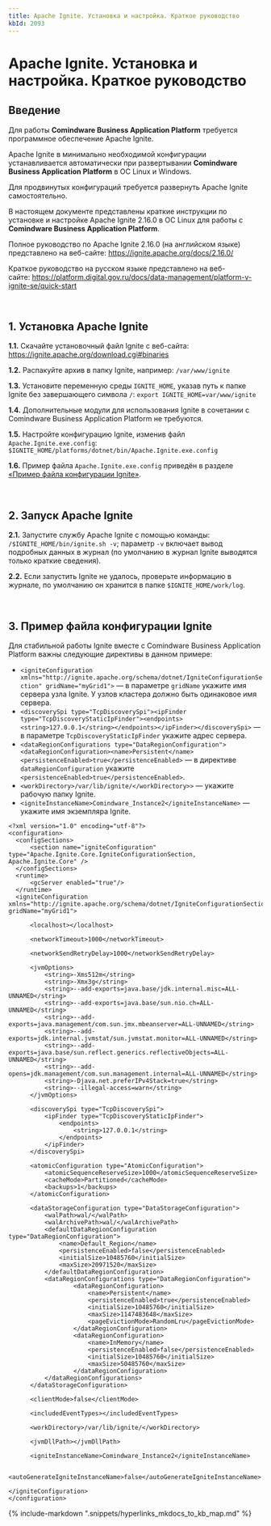 ```yaml
---
title: Apache Ignite. Установка и настройка. Краткое руководство
kbId: 2093
---
```


# Apache Ignite. Установка и настройка. Краткое руководство

## Введение

Для работы **Comindware Business Application Platform** требуется программное обеспечение Apache Ignite.

Apache Ignite в минимально необходимой конфигурации устанавливается автоматически при развертывании **Comindware Business Application Platform** в ОС Linux и Windows.

Для продвинутых конфигураций требуется развернуть Apache Ignite самостоятельно.

В настоящем документе представлены краткие инструкции по установке и настройке Apache Ignite 2.16.0 в ОС Linux для работы с **Comindware Business Application Platform**.

Полное руководство по Apache Ignite 2.16.0 (на английском языке) представлено на веб-сайте: <https://ignite.apache.org/docs/2.16.0/>

Краткое руководство на русском языке представлено на веб-сайте: <https://platform.digital.gov.ru/docs/data-management/platform-v-ignite-se/quick-start>

 

## 1. Установка Apache Ignite

**1.1.** Скачайте установочный файл Ignite с веб-сайта: <https://ignite.apache.org/download.cgi#binaries>

**1.2.** Распакуйте архив в папку Ignite, например: `/var/www/ignite`

**1.3.** Установите переменную среды `IGNITE_HOME`, указав путь к папке Ignite без завершающего символа `/`: `export IGNITE_HOME=var/www/ignite`

**1.4.** Дополнительные модули для использования Ignite в сочетании с Comindware Business Application Platform не требуются.

**1.5.** Настройте конфигурацию Ignite, изменив файл `Apache.Ignite.exe.config`: `$IGNITE_HOME/platforms/dotnet/bin/Apache.Ignite.exe.config`

**1.6.** Пример файла `Apache.Ignite.exe.config` приведён в разделе [«Пример файла конфигурации Ignite»](#mcetoc_1g773nmjt5).

 

## 2. Запуск Apache Ignite

**2.1.** Запустите службу Apache Ignite с помощью команды: `/$IGNITE_HOME/bin/ignite.sh -v`; параметр `-v` включает вывод подробных данных в журнал (по умолчанию в журнал Ignite выводятся только краткие сведения).

**2.2.** Если запустить Ignite не удалось, проверьте информацию в журнале, по умолчанию он хранится в папке `$IGNITE_HOME/work/log`.

 

## 3. Пример файла конфигурации Ignite

Для стабильной работы Ignite вместе с Comindware Business Application Platform важны следующие директивы в данном примере:

- `<igniteConfiguration xmlns="http://ignite.apache.org/schema/dotnet/IgniteConfigurationSection" gridName="myGrid1">` — в параметре `gridName` укажите имя сервера узла Ignite. У узлов кластера должно быть одинаковое имя сервера.
- `<discoverySpi type="TcpDiscoverySpi"><ipFinder type="TcpDiscoveryStaticIpFinder"><endpoints> <string>127.0.0.1</string></endpoints></ipFinder></discoverySpi>` — в параметре `TcpDiscoveryStaticIpFinder` укажите адрес сервера.
- `<dataRegionConfigurations type="DataRegionConfiguration"> <dataRegionConfiguration><name>Persistent</name><persistenceEnabled>true</persistenceEnabled>` — в директиве `dataRegionConfiguration` укажите `<persistenceEnabled>true</persistenceEnabled>`.
- `<workDirectory>/var/lib/ignite/</workDirectory>>` — укажите рабочую папку Ignite.
- `<igniteInstanceName>Comindware_Instance2</igniteInstanceName>` — укажите имя экземпляра Ignite.

```
<?xml version="1.0" encoding="utf-8"?>   
<configuration>   
  <configSections>   
      <section name="igniteConfiguration" type="Apache.Ignite.Core.IgniteConfigurationSection, Apache.Ignite.Core" />   
  </configSections>   
  <runtime>   
      <gcServer enabled="true"/>   
  </runtime>   
  <igniteConfiguration xmlns="http://ignite.apache.org/schema/dotnet/IgniteConfigurationSection" gridName="myGrid1">   
      
      <localhost></localhost>   
     
      <networkTimeout>1000</networkTimeout>   
        
      <networkSendRetryDelay>1000</networkSendRetryDelay>   
            
      <jvmOptions>   
          <string>-Xms512m</string>   
          <string>-Xmx3g</string>   
          <string>--add-exports=java.base/jdk.internal.misc=ALL-UNNAMED</string>   
          <string>--add-exports=java.base/sun.nio.ch=ALL-UNNAMED</string>   
          <string>--add-exports=java.management/com.sun.jmx.mbeanserver=ALL-UNNAMED</string>   
          <string>--add-exports=jdk.internal.jvmstat/sun.jvmstat.monitor=ALL-UNNAMED</string>   
          <string>--add-exports=java.base/sun.reflect.generics.reflectiveObjects=ALL-UNNAMED</string>   
          <string>--add-opens=jdk.management/com.sun.management.internal=ALL-UNNAMED</string>   
          <string>-Djava.net.preferIPv4Stack=true</string>   
          <string>--illegal-access=warn</string>   
      </jvmOptions>   
        
      <discoverySpi type="TcpDiscoverySpi">   
          <ipFinder type="TcpDiscoveryStaticIpFinder">   
              <endpoints>   
                  <string>127.0.0.1</string>   
              </endpoints>   
          </ipFinder>   
      </discoverySpi>   
        
      <atomicConfiguration type="AtomicConfiguration">   
          <atomicSequenceReserveSize>1000</atomicSequenceReserveSize>   
          <cacheMode>Partitioned</cacheMode>   
          <backups>1</backups>   
      </atomicConfiguration>   
  
      <dataStorageConfiguration type="DataStorageConfiguration">   
          <walPath>wal/</walPath>   
          <walArchivePath>wal/</walArchivePath>   
          <defaultDataRegionConfiguration type="DataRegionConfiguration">   
              <name>Default_Region</name>   
              <persistenceEnabled>false</persistenceEnabled>   
              <initialSize>10485760</initialSize>   
              <maxSize>20971520</maxSize>   
          </defaultDataRegionConfiguration>   
          <dataRegionConfigurations type="DataRegionConfiguration">   
                  <dataRegionConfiguration>   
                      <name>Persistent</name>   
                      <persistenceEnabled>true</persistenceEnabled>   
                      <initialSize>10485760</initialSize>   
                      <maxSize>1147483648</maxSize>   
                      <pageEvictionMode>RandomLru</pageEvictionMode>   
                  </dataRegionConfiguration>   
                  <dataRegionConfiguration>   
                      <name>InMemory</name>   
                      <persistenceEnabled>false</persistenceEnabled>   
                      <initialSize>10485760</initialSize>   
                      <maxSize>50485760</maxSize>   
                  </dataRegionConfiguration>   
          </dataRegionConfigurations>   
      </dataStorageConfiguration>   
    
      <clientMode>false</clientMode>   
  
      <includedEventTypes></includedEventTypes>   
  
      <workDirectory>/var/lib/ignite/</workDirectory>   
  
      <jvmDllPath></jvmDllPath>   
  
      <igniteInstanceName>Comindware_Instance2</igniteInstanceName>   
  
      <autoGenerateIgniteInstanceName>false</autoGenerateIgniteInstanceName>   
  
</igniteConfiguration>   
</configuration>
```



{% include-markdown ".snippets/hyperlinks_mkdocs_to_kb_map.md" %}
